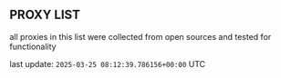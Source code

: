 ## PROXY LIST

all proxies in this list were collected from open sources and tested for functionality

last update: `2025-03-25 08:12:39.786156+00:00` UTC